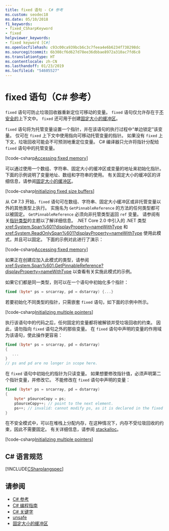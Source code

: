 ```yaml
---
title: fixed 语句 - C# 参考
ms.custom: seodec18
ms.date: 05/10/2018
f1_keywords:
- fixed_CSharpKeyword
- fixed
helpviewer_keywords:
- fixed keyword [C#]
ms.openlocfilehash: c93c00ca939bcb6c3c7feea4e6b6234f738298dc
ms.sourcegitcommit: 6b308cf6d627d78ee36dbbae8972a310ac7fd6c8
ms.translationtype: HT
ms.contentlocale: zh-CN
ms.lasthandoff: 01/23/2019
ms.locfileid: "54605527"
---
```

# <a name="fixed-statement-c-reference"></a>fixed 语句（C# 参考）

`fixed` 语句可防止垃圾回收器重新定位可移动的变量。 `fixed` 语句仅允许存在于[不安全的](unsafe.md)上下文中。 `fixed` 还可用于创建[固定大小的缓冲区](../../programming-guide/unsafe-code-pointers/fixed-size-buffers.md)。

`fixed` 语句将为托管变量设置一个指针，并在该语句的执行过程中“单边锁定”该变量。 仅可在 `fixed` 上下文中使用指向可移动托管变量的指针。 如果没有 `fixed` 上下文，垃圾回收可能会不可预测地重定位变量。 C# 编译器只允许将指针分配给 `fixed` 语句中的托管变量。

[!code-csharp[Accessing fixed memory](../../../../samples/snippets/csharp/keywords/FixedKeywordExamples.cs#1)]

可以通过使用一个数组、字符串、固定大小的缓冲区或变量的地址来初始化指针。 下面的示例说明了变量地址、数组和字符串的使用。 有关固定大小的缓冲区的详细信息，请参阅[固定大小的缓冲区](../../programming-guide/unsafe-code-pointers/fixed-size-buffers.md)。

[!code-csharp[Initializing fixed size buffers](../../../../samples/snippets/csharp/keywords/FixedKeywordExamples.cs#2)]

从 C# 7.3 开始，`fixed` 语句可在数组、字符串、固定大小缓冲区或非托管变量以外的其他类型上执行。 实施名为 `GetPinnableReference` 的方法的任何类型都可以被固定。 `GetPinnableReference` 必须向非托管类型返回 `ref` 变量。 请参阅有关[指针类型](../../programming-guide/unsafe-code-pointers/pointer-types.md)的主题以了解详细信息。 .NET Core 2.0 中引入的 .NET 类型 <xref:System.Span%601?displayProperty=nameWithType> 和 <xref:System.ReadOnlySpan%601?displayProperty=nameWithType> 使用此模式，并且可以固定。 下面的示例对此进行了演示：

[!code-csharp[Accessing fixed memory](../../../../samples/snippets/csharp/keywords/FixedKeywordExamples.cs#FixedSpan)]

如果正在创建应加入此模式的类型，请参阅 <xref:System.Span%601.GetPinnableReference?displayProperty=nameWithType> 以查看有关实施此模式的示例。

如果它们都是同一类型，则可以在一个语句中初始化多个指针：

```csharp
fixed (byte* ps = srcarray, pd = dstarray) {...}
```

若要初始化不同类型的指针，只需嵌套 `fixed` 语句，如下面的示例中所示。

[!code-csharp[Initializing multiple pointers](../../../../samples/snippets/csharp/keywords/FixedKeywordExamples.cs#3)]

执行该语句中的代码之后，任何固定的变量都将被解锁并受垃圾回收的约束。 因此，请勿指向 `fixed` 语句之外的那些变量。 在 `fixed` 语句中声明的变量的作用域为该语句，使此操作更容易：

```csharp
fixed (byte* ps = srcarray, pd = dstarray)
{
   ...
}
// ps and pd are no longer in scope here.
```

在 `fixed` 语句中初始化的指针为只读变量。 如果想要修改指针值，必须声明第二个指针变量，并修改它。 不能修改在 `fixed` 语句中声明的变量：

```csharp
fixed (byte* ps = srcarray, pd = dstarray)
{
    byte* pSourceCopy = ps;
    pSourceCopy++; // point to the next element.
    ps++; // invalid: cannot modify ps, as it is declared in the fixed statement.
}
```


在不安全模式中，可以在堆栈上分配内存，在这种情况下，内存不受垃圾回收的约束，因此不需要固定。 有关详细信息，请参阅 [stackalloc](stackalloc.md)。

[!code-csharp[Initializing multiple pointers](../../../../samples/snippets/csharp/keywords/FixedKeywordExamples.cs#4)]

## <a name="c-language-specification"></a>C# 语言规范

 [!INCLUDE[CSharplangspec](~/includes/csharplangspec-md.md)]

## <a name="see-also"></a>请参阅

- [C# 参考](../index.md)
- [C# 编程指南](../../programming-guide/index.md)
- [C# 关键字](index.md)
- [unsafe](unsafe.md)
- [固定大小的缓冲区](../../programming-guide/unsafe-code-pointers/fixed-size-buffers.md)
